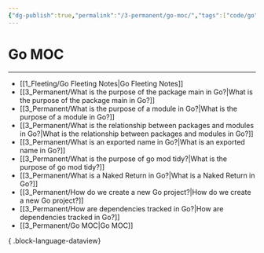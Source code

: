 ```yaml
---
{"dg-publish":true,"permalink":"/3-permanent/go-moc/","tags":["code/go"],"created":"2023-08-03T07:48:54.702-05:00","updated":"2023-09-05T14:31:12.720-05:00"}
---
```


# Go MOC
---
- [[1_Fleeting/Go Fleeting Notes\|Go Fleeting Notes]]
- [[3_Permanent/What is the purpose of the package main in Go?\|What is the purpose of the package main in Go?]]
- [[3_Permanent/What is the purpose of a module in Go?\|What is the purpose of a module in Go?]]
- [[3_Permanent/What is the relationship between packages and modules in Go?\|What is the relationship between packages and modules in Go?]]
- [[3_Permanent/What is an exported name in Go?\|What is an exported name in Go?]]
- [[3_Permanent/What is the purpose of go mod tidy?\|What is the purpose of go mod tidy?]]
- [[3_Permanent/What is a Naked Return in Go?\|What is a Naked Return in Go?]]
- [[3_Permanent/How do we create a new Go project?\|How do we create a new Go project?]]
- [[3_Permanent/How are dependencies tracked in Go?\|How are dependencies tracked in Go?]]
- [[3_Permanent/Go MOC\|Go MOC]]

{ .block-language-dataview}